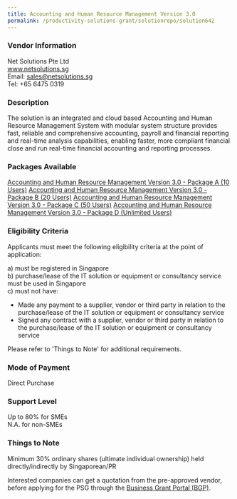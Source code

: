 ```yaml
---
title: Accounting and Human Resource Management Version 3.0
permalink: /productivity-solutions-grant/solutionrepo/solution642
---
```


### Vendor Information
Net Solutions Pte Ltd<br>www.netsolutions.sg<br>Email: sales@netsolutions.sg<br>Tel: +65 6475 0319

### Description

The solution is an integrated and cloud based Accounting and Human Resource Management System with modular system structure provides fast, reliable and comprehensive accounting, payroll and financial reporting and real-time analysis capabilities, enabling faster, more compliant financial close and run real-time financial accounting and reporting processes. 

### Packages Available

<a href='https://www.gobusiness.gov.sg/images/psg/Net_Solutions_Annex_3_Part_1.pdf' target='_blank'>Accounting and Human Resource Management Version 3.0 - Package A (10 Users)</a>
<a href='https://www.gobusiness.gov.sg/images/psg/Net_Solutions_Annex_3_Part_2.pdf' target='_blank'>Accounting and Human Resource Management Version 3.0 - Package B (20 Users)</a>
<a href='https://www.gobusiness.gov.sg/images/psg/Net_Solutions_Annex_3_Part_3.pdf' target='_blank'>Accounting and Human Resource Management Version 3.0 - Package C (50 Users)</a>
<a href='https://www.gobusiness.gov.sg/images/psg/Net_Solutions_Annex_3_Part_4.pdf' target='_blank'>Accounting and Human Resource Management Version 3.0 - Package D (Unlimited Users)</a>

### Eligibility Criteria

Applicants must meet the following eligibility criteria at the point of application:

a) must be registered in Singapore <br>
b) purchase/lease of the IT solution or equipment or consultancy service must be used in Singapore <br>
c) must not have:
- Made any payment to a supplier, vendor or third party in relation to the purchase/lease of the IT solution or equipment or consultancy service
- Signed any contract with a supplier, vendor or third party in relation to the purchase/lease of the IT solution or equipment or consultancy service

Please refer to 'Things to Note' for additional requirements.

### Mode of Payment
Direct Purchase

### Support Level
Up to 80% for SMEs <br>
N.A. for non-SMEs

### Things to Note
Minimum 30% ordinary shares (ultimate individual ownership) held directly/indirectly by Singaporean/PR

Interested companies can get a quotation from the pre-approved vendor, before applying for the PSG through the <a target='_blank' href='https://www.businessgrants.gov.sg/'>Business Grant Portal (BGP)</a>.
